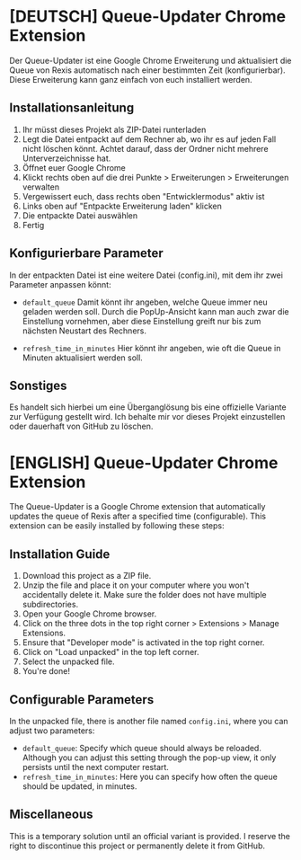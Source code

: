 # [DEUTSCH] Queue-Updater Chrome Extension

Der Queue-Updater ist eine Google Chrome Erweiterung und aktualisiert die Queue von Rexis automatisch nach einer bestimmten Zeit (konfigurierbar). Diese Erweiterung kann ganz einfach von euch installiert werden. 

## Installationsanleitung

1. Ihr müsst dieses Projekt als ZIP-Datei runterladen
2. Legt die Datei entpackt auf dem Rechner ab, wo ihr es auf jeden Fall nicht löschen könnt. Achtet darauf, dass der Ordner nicht mehrere Unterverzeichnisse hat.
3. Öffnet euer Google Chrome
4. Klickt rechts oben auf die drei Punkte > Erweiterungen > Erweiterungen verwalten
5. Vergewissert euch, dass rechts oben "Entwicklermodus" aktiv ist
6. Links oben auf "Entpackte Erweiterung laden" klicken
7. Die entpackte Datei auswählen
8. Fertig

## Konfigurierbare Parameter

In der entpackten Datei ist eine weitere Datei (config.ini), mit dem ihr zwei Parameter anpassen könnt:

- `default_queue`
Damit könnt ihr angeben, welche Queue immer neu geladen werden soll. Durch die PopUp-Ansicht kann man auch zwar die Einstellung vornehmen, aber diese Einstellung greift nur bis zum nächsten Neustart des Rechners.

- `refresh_time_in_minutes`
Hier könnt ihr angeben, wie oft die Queue in Minuten aktualisiert werden soll.

## Sonstiges
Es handelt sich hierbei um eine Überganglösung bis eine offizielle Variante zur Verfügung gestellt wird. Ich behalte mir vor dieses Projekt einzustellen oder dauerhaft von GitHub zu löschen. 

# [ENGLISH] Queue-Updater Chrome Extension

The Queue-Updater is a Google Chrome extension that automatically updates the queue of Rexis after a specified time (configurable). This extension can be easily installed by following these steps:

## Installation Guide

1. Download this project as a ZIP file.
2. Unzip the file and place it on your computer where you won't accidentally delete it. Make sure the folder does not have multiple subdirectories.
3. Open your Google Chrome browser.
4. Click on the three dots in the top right corner > Extensions > Manage Extensions.
5. Ensure that "Developer mode" is activated in the top right corner.
6. Click on "Load unpacked" in the top left corner.
7. Select the unpacked file.
8. You're done!

## Configurable Parameters

In the unpacked file, there is another file named `config.ini`, where you can adjust two parameters:

- `default_queue`: Specify which queue should always be reloaded. Although you can adjust this setting through the pop-up view, it only persists until the next computer restart.
- `refresh_time_in_minutes`: Here you can specify how often the queue should be updated, in minutes.

## Miscellaneous
This is a temporary solution until an official variant is provided. I reserve the right to discontinue this project or permanently delete it from GitHub.
